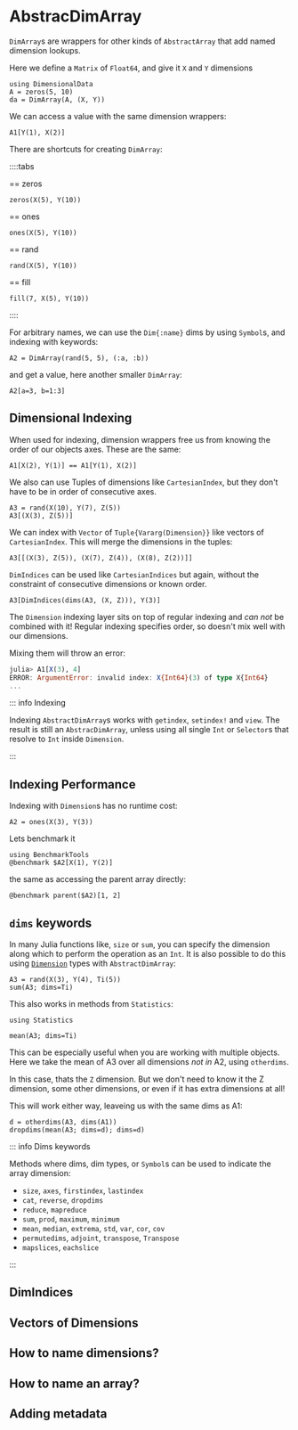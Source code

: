 # AbstracDimArray

`DimArray`s are wrappers for other kinds of `AbstractArray` that 
add named dimension lookups. 


Here we define a `Matrix` of `Float64`, and give it `X` and `Y` dimensions

```@ansi dimarray
using DimensionalData
A = zeros(5, 10)
da = DimArray(A, (X, Y))
```

We can access a value with the same dimension wrappers:

```@ansi dimensions
A1[Y(1), X(2)]
```

There are shortcuts for creating `DimArray`:

::::tabs

== zeros

```@ansi dimensions
zeros(X(5), Y(10))
```

== ones

```@ansi dimensions
ones(X(5), Y(10))
```

== rand

```@ansi dimensions
rand(X(5), Y(10))
```

== fill 

```@ansi dimensions
fill(7, X(5), Y(10))
```

::::

For arbitrary names, we can use the `Dim{:name}` dims 
by using `Symbol`s, and indexing with keywords:

```@ansi dimensions
A2 = DimArray(rand(5, 5), (:a, :b))
```

and get a value, here another smaller `DimArray`:

```@ansi dimensions
A2[a=3, b=1:3]
```

## Dimensional Indexing

When used for indexing, dimension wrappers free us from knowing the 
order of our objects axes. These are the same:

```@ansi dimensions
A1[X(2), Y(1)] == A1[Y(1), X(2)]
```

We also can use Tuples of dimensions like `CartesianIndex`, 
but they don't have to be in order of consecutive axes.

```@ansi dimensions
A3 = rand(X(10), Y(7), Z(5))
A3[(X(3), Z(5))]
```

We can index with `Vector` of `Tuple{Vararg(Dimension}}` like vectors of
`CartesianIndex`. This will merge the dimensions in the tuples:

```@ansi dimensions
A3[[(X(3), Z(5)), (X(7), Z(4)), (X(8), Z(2))]]
```

`DimIndices` can be used like `CartesianIndices` but again, without the 
constraint of consecutive dimensions or known order.

```@ansi dimensions
A3[DimIndices(dims(A3, (X, Z))), Y(3)]
```

The `Dimension` indexing layer sits on top of regular indexing and _can not_ be combined 
with it! Regular indexing specifies order, so doesn't mix well with our dimensions.

Mixing them will throw an error:

```julia
julia> A1[X(3), 4]
ERROR: ArgumentError: invalid index: X{Int64}(3) of type X{Int64}
...
```

::: info Indexing

Indexing `AbstractDimArray`s works with `getindex`, `setindex!` and
`view`. The result is still an `AbstracDimArray`, unless using all single
`Int` or `Selector`s that resolve to `Int` inside `Dimension`.

:::


## Indexing Performance

Indexing with `Dimension`s has no runtime cost:

```@ansi dimensions
A2 = ones(X(3), Y(3))
```

Lets benchmark it

```@ansi dimensions
using BenchmarkTools
@benchmark $A2[X(1), Y(2)]
```

the same as accessing the parent array directly:

```@ansi dimensions
@benchmark parent($A2)[1, 2]
```


## `dims` keywords

In many Julia functions like, `size` or `sum`, you can specify the dimension
along which to perform the operation as an `Int`. It is also possible to do this
using [`Dimension`](@ref) types with `AbstractDimArray`:

````@ansi dimensions
A3 = rand(X(3), Y(4), Ti(5))
sum(A3; dims=Ti)
````

This also works in methods from `Statistics`:

````@example dimensions
using Statistics
````

````@ansi dimensions
mean(A3; dims=Ti)
````

This can be especially useful when you are working with multiple objects.
Here we take the mean of A3 over all dimensions _not in_ A2, using `otherdims`.

In this case, thats the `Z` dimension. But we don't need to know it the Z 
dimension, some other dimensions, or even if it has extra dimensions at all!

This will work either way, leaveing us with the same dims as A1:

````@ansi dimensions
d = otherdims(A3, dims(A1))
dropdims(mean(A3; dims=d); dims=d)
````

::: info Dims keywords

Methods where dims, dim types, or `Symbol`s can be used to indicate the array dimension:

- `size`, `axes`, `firstindex`, `lastindex`
- `cat`, `reverse`, `dropdims`
- `reduce`, `mapreduce`
- `sum`, `prod`, `maximum`, `minimum`
- `mean`, `median`, `extrema`, `std`, `var`, `cor`, `cov`
- `permutedims`, `adjoint`, `transpose`, `Transpose`
- `mapslices`, `eachslice`

:::


## DimIndices
## Vectors of Dimensions

## How to name dimensions?
## How to name an array?
## Adding metadata
